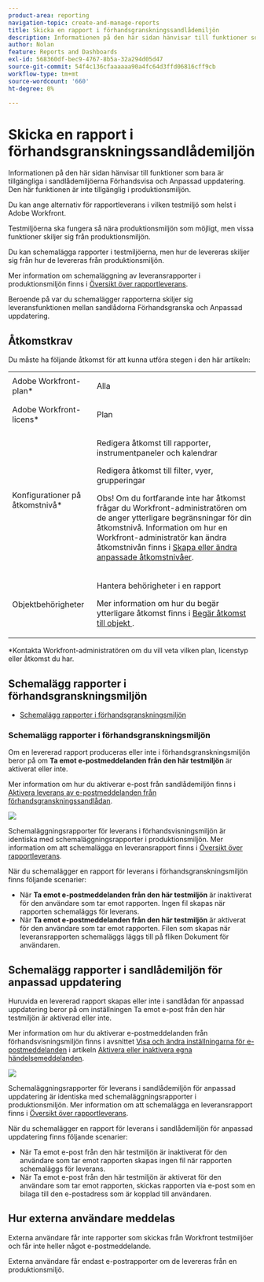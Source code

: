 ```yaml
---
product-area: reporting
navigation-topic: create-and-manage-reports
title: Skicka en rapport i förhandsgranskningssandlådemiljön
description: Informationen på den här sidan hänvisar till funktioner som bara är tillgängliga i sandlådemiljöerna Förhandsvisa och Anpassad uppdatering. Den här funktionen är inte tillgänglig i produktionsmiljön.
author: Nolan
feature: Reports and Dashboards
exl-id: 568360df-bec9-4767-8b5a-32a294d05d47
source-git-commit: 54f4c136cfaaaaaa90a4fc64d3ffd06816cff9cb
workflow-type: tm+mt
source-wordcount: '660'
ht-degree: 0%

---
```


# Skicka en rapport i förhandsgranskningssandlådemiljön

Informationen på den här sidan hänvisar till funktioner som bara är tillgängliga i sandlådemiljöerna Förhandsvisa och Anpassad uppdatering. Den här funktionen är inte tillgänglig i produktionsmiljön.

Du kan ange alternativ för rapportleverans i vilken testmiljö som helst i Adobe Workfront.

<!--
<p data-mc-conditions="QuicksilverOrClassic.Draft mode">For information about the Workfront test environments, see the "Workfront Testing Environments" section. (NOTE:&nbsp;drafted - link this section)</p>
-->

Testmiljöerna ska fungera så nära produktionsmiljön som möjligt, men vissa funktioner skiljer sig från produktionsmiljön.

Du kan schemalägga rapporter i testmiljöerna, men hur de levereras skiljer sig från hur de levereras från produktionsmiljön.

Mer information om schemaläggning av leveransrapporter i produktionsmiljön finns i [Översikt över rapportleverans](../../../reports-and-dashboards/reports/creating-and-managing-reports/set-up-report-deliveries.md).

Beroende på var du schemalägger rapporterna skiljer sig leveransfunktionen mellan sandlådorna Förhandsgranska och Anpassad uppdatering.

## Åtkomstkrav

Du måste ha följande åtkomst för att kunna utföra stegen i den här artikeln:

<table style="table-layout:auto"> 
 <col> 
 <col> 
 <tbody> 
  <tr> 
   <td role="rowheader">Adobe Workfront-plan*</td> 
   <td> <p>Alla</p> </td> 
  </tr> 
  <tr> 
   <td role="rowheader">Adobe Workfront-licens*</td> 
   <td> <p>Plan </p> </td> 
  </tr> 
  <tr> 
   <td role="rowheader">Konfigurationer på åtkomstnivå*</td> 
   <td> <p>Redigera åtkomst till rapporter, instrumentpaneler och kalendrar</p> <p>Redigera åtkomst till filter, vyer, grupperingar</p> <p>Obs! Om du fortfarande inte har åtkomst frågar du Workfront-administratören om de anger ytterligare begränsningar för din åtkomstnivå. Information om hur en Workfront-administratör kan ändra åtkomstnivån finns i <a href="../../../administration-and-setup/add-users/configure-and-grant-access/create-modify-access-levels.md" class="MCXref xref">Skapa eller ändra anpassade åtkomstnivåer</a>.</p> </td> 
  </tr> 
  <tr> 
   <td role="rowheader">Objektbehörigheter</td> 
   <td> <p>Hantera behörigheter i en rapport</p> <p>Mer information om hur du begär ytterligare åtkomst finns i <a href="../../../workfront-basics/grant-and-request-access-to-objects/request-access.md" class="MCXref xref">Begär åtkomst till objekt </a>.</p> </td> 
  </tr> 
 </tbody> 
</table>

&#42;Kontakta Workfront-administratören om du vill veta vilken plan, licenstyp eller åtkomst du har.

## Schemalägg rapporter i förhandsgranskningsmiljön

* [Schemalägg rapporter i förhandsgranskningsmiljön](#schedule-reports-in-the-preview-environment)

### Schemalägg rapporter i förhandsgranskningsmiljön

Om en levererad rapport produceras eller inte i förhandsgranskningsmiljön beror på om **Ta emot e-postmeddelanden från den här testmiljön** är aktiverat eller inte.

Mer information om hur du aktiverar e-post från sandlådemiljön finns i [Aktivera leverans av e-postmeddelanden från förhandsgranskningssandlådan](../../../workfront-basics/using-notifications/enable-delivery-emails-from-preview-sandbox-environment.md).

![](assets/receive-emails-from-sandbox-setting-edit-350x223.png)

Schemaläggningsrapporter för leverans i förhandsvisningsmiljön är identiska med schemaläggningsrapporter i produktionsmiljön. Mer information om att schemalägga en leveransrapport finns i [Översikt över rapportleverans](../../../reports-and-dashboards/reports/creating-and-managing-reports/set-up-report-deliveries.md).

När du schemalägger en rapport för leverans i förhandsgranskningsmiljön finns följande scenarier:

* När **Ta emot e-postmeddelanden från den här testmiljön** är inaktiverat för den användare som tar emot rapporten. Ingen fil skapas när rapporten schemaläggs för leverans.
* När **Ta emot e-postmeddelanden från den här testmiljön** är aktiverat för den användare som tar emot rapporten. Filen som skapas när leveransrapporten schemaläggs läggs till på fliken Dokument för användaren.

## Schemalägg rapporter i sandlådemiljön för anpassad uppdatering

Huruvida en levererad rapport skapas eller inte i sandlådan för anpassad uppdatering beror på om inställningen Ta emot e-post från den här testmiljön är aktiverad eller inte.

Mer information om hur du aktiverar e-postmeddelanden från förhandsvisningsmiljön finns i avsnittet [Visa och ändra inställningarna för e-postmeddelanden](../../../workfront-basics/using-notifications/activate-or-deactivate-your-own-event-notifications.md#view) i artikeln [Aktivera eller inaktivera egna händelsemeddelanden](../../../workfront-basics/using-notifications/activate-or-deactivate-your-own-event-notifications.md).

![](assets/receive-emails-from-sandbox-setting-edit-350x223.png)

Schemaläggningsrapporter för leverans i sandlådemiljön för anpassad uppdatering är identiska med schemaläggningsrapporter i produktionsmiljön. Mer information om att schemalägga en leveransrapport finns i [Översikt över rapportleverans](../../../reports-and-dashboards/reports/creating-and-managing-reports/set-up-report-deliveries.md).

När du schemalägger en rapport för leverans i sandlådemiljön för anpassad uppdatering finns följande scenarier:

* När Ta emot e-post från den här testmiljön är inaktiverat för den användare som tar emot rapporten skapas ingen fil när rapporten schemaläggs för leverans.
* När Ta emot e-post från den här testmiljön är aktiverat för den användare som tar emot rapporten, skickas rapporten via e-post som en bilaga till den e-postadress som är kopplad till användaren.

## Hur externa användare meddelas

Externa användare får inte rapporter som skickas från Workfront testmiljöer och får inte heller något e-postmeddelande.

Externa användare får endast e-postrapporter om de levereras från en produktionsmiljö.
